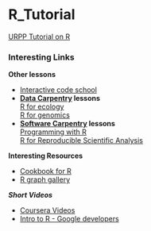 R_Tutorial
==========

[URPP Tutorial on R](http://milchmolch.github.io/R_Tutorial/)


### Interesting Links
   
**Other lessons**  
- [Interactive code school](http://tryr.codeschool.com/)
- **[Data Carpentry](http://www.datacarpentry.org/lessons/) lessons**  
    [R for ecology](http://www.datacarpentry.org/R-ecology-lesson/)  
    [R for genomics](http://www.datacarpentry.org/R-genomics/)
- **[Software Carpentry](http://software-carpentry.org/lessons/) lessons**  
    [Programming with R](http://swcarpentry.github.io/r-novice-inflammation/)  
    [R for Reproducible Scientific Analysis](http://swcarpentry.github.io/r-novice-gapminder/)

**Interesting Resources**  
- [Cookbook for R](http://www.cookbook-r.com/)
- [R graph gallery](http://www.r-graph-gallery.com/)

***Short Videos***  
- [Coursera Videos](http://blog.revolutionanalytics.com/2012/12/coursera-videos.html)
- [Intro to R - Google developers](https://www.youtube.com/playlist?list=PLOU2XLYxmsIK9qQfztXeybpHvru-TrqAP)


